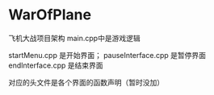 # WarOfPlane
飞机大战项目架构
main.cpp中是游戏逻辑

startMenu.cpp 是开始界面；
pauseInterface.cpp 是暂停界面
endInterface.cpp 是结束界面

对应的头文件是各个界面的函数声明（暂时没加）
